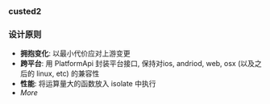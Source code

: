 ### custed2

### 设计原则

- **拥抱变化**: 以最小代价应对上游变更
- **跨平台**: 用 PlatformApi 封装平台接口, 保持对ios, andriod, web, osx (以及之后的 linux, etc) 的兼容性
- **性能**: 将运算量大的函数放入 isolate 中执行
- _More_